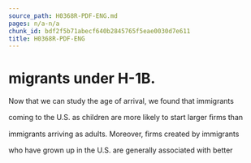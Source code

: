 ```yaml
---
source_path: H0368R-PDF-ENG.md
pages: n/a-n/a
chunk_id: bdf2f5b71abecf640b2845765f5eae0030d7e611
title: H0368R-PDF-ENG
---
```

# migrants under H-1B.

Now that we can study the age of arrival, we found that immigrants

coming to the U.S. as children are more likely to start larger ﬁrms than

immigrants arriving as adults. Moreover, ﬁrms created by immigrants

who have grown up in the U.S. are generally associated with better
